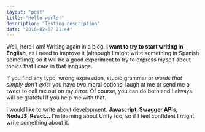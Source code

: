 ```yaml
---
layout: "post"
title: "Hello world!"
description: "Testing description"
date: "2016-02-07 21:44"
---
```


Well, here I am! Writing again in a blog. **I want to try to start writing in English**, as I need to improve it (although I might write something in Spanish sometime), so it will be a good experiment to try to express myself about topics that I care in that language.

If you find any typo, wrong expression, stupid grammar or *words that simply don't exist* you have two moral options: laugh at me or send me a tweet to call me out on my error. Of course, you can do both and I always will be grateful if you help me with that.

I would like to write about development. **Javascript, Swagger APIs, NodeJS, React...** I'm learning about Unity too, so if I feel confident I might write something about it.
